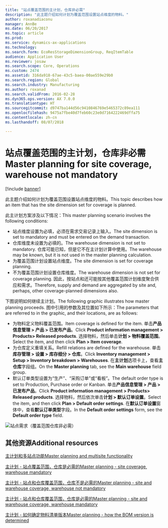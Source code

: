 ```yaml
---
title: "站点覆盖范围的主计划，仓库非必需"
description: "此主题介绍如何计划为覆盖范围设置站点维度的物料。"
author: roxanadiaconu
manager: AnnBe
ms.date: 06/20/2017
ms.topic: article
ms.prod: 
ms.service: dynamics-ax-applications
ms.technology: 
ms.search.form: EcoResStorageDimensionGroup, ReqItemTable
audience: Application User
ms.reviewer: josaw
ms.search.scope: Core, Operations
ms.custom: 2474
ms.assetid: 316da918-67ae-43c5-baea-00ae559e29b0
ms.search.region: Global
ms.search.industry: Manufacturing
ms.author: roxanad
ms.search.validFrom: 2016-02-28
ms.dyn365.ops.version: AX 7.0.0
ms.translationtype: HT
ms.sourcegitcommit: d9747ba144d56c9410846769e5465372c89ea111
ms.openlocfilehash: 9475a7fbe40d7feb60c23e0d7164222469dffa75
ms.contentlocale: zh-cn
ms.lasthandoff: 08/07/2018

---
```


# <a name="master-planning-for-site-coverage-warehouse-not-mandatory"></a><span data-ttu-id="7fa9d-103">站点覆盖范围的主计划，仓库非必需</span><span class="sxs-lookup"><span data-stu-id="7fa9d-103">Master planning for site coverage, warehouse not mandatory</span></span>

[!include [banner](../includes/banner.md)]

<span data-ttu-id="7fa9d-104">此主题介绍如何计划为覆盖范围设置站点维度的物料。</span><span class="sxs-lookup"><span data-stu-id="7fa9d-104">This topic describes how an item that has the site dimension set for coverage is planned.</span></span>

<span data-ttu-id="7fa9d-105">此主计划方案涉及以下情况：</span><span class="sxs-lookup"><span data-stu-id="7fa9d-105">This master planning scenario involves the following conditions:</span></span>

-   <span data-ttu-id="7fa9d-106">站点维度设置为必填，必须在需求交易记录上输入。</span><span class="sxs-lookup"><span data-stu-id="7fa9d-106">The site dimension is set to mandatory and must be entered on the demand transaction.</span></span>
-   <span data-ttu-id="7fa9d-107">仓库维度未设置为必填的。</span><span class="sxs-lookup"><span data-stu-id="7fa9d-107">The warehouse dimension is not set to mandatory.</span></span> <span data-ttu-id="7fa9d-108">仓库可能已知，但是它不在主计划计算中使用。</span><span class="sxs-lookup"><span data-stu-id="7fa9d-108">The warehouse may be known, but it is not used in the master planning calculation.</span></span>
-   <span data-ttu-id="7fa9d-109">为覆盖范围计划设置站点维度。</span><span class="sxs-lookup"><span data-stu-id="7fa9d-109">The site dimension is set for coverage planning.</span></span>
-   <span data-ttu-id="7fa9d-110">不为覆盖范围计划设置仓库维度。</span><span class="sxs-lookup"><span data-stu-id="7fa9d-110">The warehouse dimension is not set for coverage planning.</span></span> <span data-ttu-id="7fa9d-111">因此，按站点和还可能按其他覆盖范围计划维度聚合供应和需求。</span><span class="sxs-lookup"><span data-stu-id="7fa9d-111">Therefore, supply and demand are aggregated by site and, perhaps, other coverage-planned dimensions also.</span></span>

<span data-ttu-id="7fa9d-112">下图说明如何继续主计划。</span><span class="sxs-lookup"><span data-stu-id="7fa9d-112">The following graphic illustrates how master planning proceeds.</span></span> <span data-ttu-id="7fa9d-113">图中引用的参数及其位置如下所示：</span><span class="sxs-lookup"><span data-stu-id="7fa9d-113">The parameters that are referred to in the graphic, and their locations, are as follows:</span></span>
-   <span data-ttu-id="7fa9d-114">为物料定义物料覆盖范围。</span><span class="sxs-lookup"><span data-stu-id="7fa9d-114">Item coverage is defined for the item.</span></span> <span data-ttu-id="7fa9d-115">单击**产品信息管理 &gt; 产品 &gt; 已发布产品**。</span><span class="sxs-lookup"><span data-stu-id="7fa9d-115">Click **Product information management &gt; Products&gt; Released products**.</span></span> <span data-ttu-id="7fa9d-116">选择物料，然后单击**计划 &gt; 物料覆盖范围**。</span><span class="sxs-lookup"><span data-stu-id="7fa9d-116">Select the item, and then click **Plan &gt; Item coverage**.</span></span>
-   <span data-ttu-id="7fa9d-117">为仓库定义重填关系。</span><span class="sxs-lookup"><span data-stu-id="7fa9d-117">Refill relations are defined for the warehouse.</span></span> <span data-ttu-id="7fa9d-118">单击**库存管理 &gt; 设置 &gt; 库存细分 &gt; 仓库**。</span><span class="sxs-lookup"><span data-stu-id="7fa9d-118">Click **Inventory management &gt; Setup &gt; Inventory breakdown &gt; Warehouses**.</span></span> <span data-ttu-id="7fa9d-119">在**主计划**选项卡上，查看**主仓库**字段组。</span><span class="sxs-lookup"><span data-stu-id="7fa9d-119">On the **Master planning** tab, see the **Main warehouse** field group.</span></span>
-   <span data-ttu-id="7fa9d-120">默认订单类型设置为“生产”、“采购订单”或“看板”。</span><span class="sxs-lookup"><span data-stu-id="7fa9d-120">The default order type is set to Production, Purchase order or Kanban.</span></span> <span data-ttu-id="7fa9d-121">单击**产品信息管理 &gt; 产品 &gt; 已发布产品**。</span><span class="sxs-lookup"><span data-stu-id="7fa9d-121">Click **Product information management &gt; Products&gt; Released products**.</span></span> <span data-ttu-id="7fa9d-122">选择物料，然后依次单击**计划 &gt; 默认订单设置**。</span><span class="sxs-lookup"><span data-stu-id="7fa9d-122">Select the item, and then click **Plan &gt; Default order settings**.</span></span> <span data-ttu-id="7fa9d-123">在**默认订单设置**窗体中，查看**默认订单类型**字段。</span><span class="sxs-lookup"><span data-stu-id="7fa9d-123">In the **Default order settings** form, see the **Default order type** field.</span></span>

![站点需求（覆盖范围仓库非必需）](./media/multisitedemandexplosionscenarioforsitecoveragewarehousenotmandatory.jpg)



<a name="additional-resources"></a><span data-ttu-id="7fa9d-125">其他资源</span><span class="sxs-lookup"><span data-stu-id="7fa9d-125">Additional resources</span></span>
--------

[<span data-ttu-id="7fa9d-126">主计划和多站点功能</span><span class="sxs-lookup"><span data-stu-id="7fa9d-126">Master planning and multisite functionality</span></span>](master-plan-multisite-functionality.md)

[<span data-ttu-id="7fa9d-127">主计划 - 站点覆盖范围，仓库是必需的</span><span class="sxs-lookup"><span data-stu-id="7fa9d-127">Master planning - site coverage, warehouse mandatory</span></span>](master-plan-site-coverage-warehouse-mandatory.md)

[<span data-ttu-id="7fa9d-128">主计划 - 站点和仓库覆盖范围，仓库不是必需的</span><span class="sxs-lookup"><span data-stu-id="7fa9d-128">Master planning - site and warehouse coverage, warehouse not mandatory</span></span>](master-plan-site-warehouse-coverage-warehouse-not-mandatory.md)

[<span data-ttu-id="7fa9d-129">主计划 - 站点和仓库覆盖范围，仓库是必需的</span><span class="sxs-lookup"><span data-stu-id="7fa9d-129">Master planning - site and warehouse coverage, warehouse mandatory</span></span>](master-plan-site-warehouse-coverage-warehouse-mandatory.md)

[<span data-ttu-id="7fa9d-130">主计划 - 如何确定物料清单版本</span><span class="sxs-lookup"><span data-stu-id="7fa9d-130">Master planning - how the BOM version is determined</span></span>](master-plan-bom-version-determined.md)




